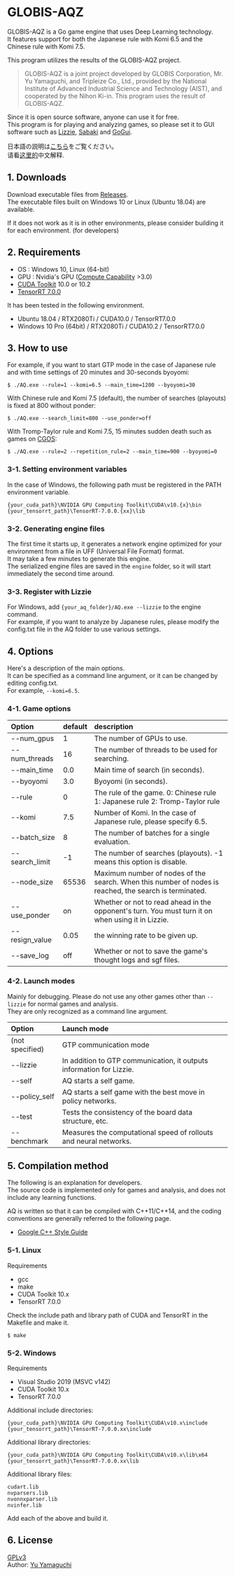 # GLOBIS-AQZ

GLOBIS-AQZ is a Go game engine that uses Deep Learning technology.  
It features support for both the Japanese rule with Komi 6.5 and the Chinese rule with Komi 7.5.  

This program utilizes the results of the GLOBIS-AQZ project.  

> GLOBIS-AQZ is a joint project developed by GLOBIS Corporation, Mr. Yu Yamaguchi, and Tripleize Co., Ltd., provided by the National Institute of Advanced Industrial Science and Technology (AIST), and cooperated by the Nihon Ki-in. This program uses the result of GLOBIS-AQZ.

Since it is open source software, anyone can use it for free.  
This program is for playing and analyzing games, so please set it to GUI software such as [Lizzie](https://github.com/featurecat/lizzie), [Sabaki](https://github.com/SabakiHQ/Sabaki) and [GoGui](https://sourceforge.net/projects/gogui/).  

日本語の説明は[こちら](https://github.com/ymgaq/AQ/blob/master/README_JP.md)をご覧ください。  
请看[这里的](https://github.com/ymgaq/AQ/blob/master/README_CN.md)中文解释.  

## 1. Downloads
Download executable files from [Releases](https://github.com/ymgaq/AQ/releases).  
The executable files built on Windows 10 or Linux (Ubuntu 18.04) are available.  

If it does not work as it is in other environments, please consider building it for each environment. (for developers)  

## 2. Requirements
+ OS  : Windows 10, Linux (64-bit)
+ GPU : Nvidia's GPU ([Compute Capability](https://developer.nvidia.com/cuda-gpus) >3.0)
+ [CUDA Toolkit](https://developer.nvidia.com/cuda-toolkit) 10.0 or 10.2
+ [TensorRT 7.0.0](https://docs.nvidia.com/deeplearning/sdk/tensorrt-archived/tensorrt-700/tensorrt-install-guide/index.html)

It has been tested in the following environment.  
+ Ubuntu 18.04 / RTX2080Ti / CUDA10.0 / TensorRT7.0.0
+ Windows 10 Pro (64bit) / RTX2080Ti / CUDA10.2 / TensorRT7.0.0

## 3. How to use
For example, if you want to start GTP mode in the case of Japanese rule and with time settings of 20 minutes and 30-seconds byoyomi:  
```
$ ./AQ.exe --rule=1 --komi=6.5 --main_time=1200 --byoyomi=30
```
With Chinese rule and Komi 7.5 (default), the number of searches (playouts) is fixed at 800 without ponder:  
```
$ ./AQ.exe --search_limit=800 --use_ponder=off
```
With Tromp-Taylor rule and Komi 7.5, 15 minutes sudden death such as games on [CGOS](http://www.yss-aya.com/cgos/):  
```
$ ./AQ.exe --rule=2 --repetition_rule=2 --main_time=900 --byoyomi=0
```

### 3-1. Setting environment variables
In the case of Windows, the following path must be registered in the PATH environment variable.  
```
{your_cuda_path}\NVIDIA GPU Computing Toolkit\CUDA\v10.{x}\bin
{your_tensorrt_path}\TensorRT-7.0.0.{xx}\lib
```

### 3-2. Generating engine files
The first time it starts up, it generates a network engine optimized for your environment from a file in UFF (Universal File Format) format.  
It may take a few minutes to generate this engine.  
The serialized engine files are saved in the `engine` folder, so it will start immediately the second time around.  

### 3-3. Register with Lizzie
For Windows, add `{your_aq_folder}/AQ.exe --lizzie` to the engine command.  
For example, if you want to analyze by Japanese rules, please modify the config.txt file in the AQ folder to use various settings.  

## 4. Options
Here's a description of the main options.  
It can be specified as a command line argument, or it can be changed by editing config.txt.  
For example, `--komi=6.5`.  

### 4-1. Game options
| Option | default | description |
| :--- | :--- | :--- |
| --num_gpus | 1 | The number of GPUs to use. |
| --num_threads | 16 | The number of threads to be used for searching. |
| --main_time | 0.0 | Main time of search (in seconds). |
| --byoyomi | 3.0 | Byoyomi (in seconds). |
| --rule | 0 | The rule of the game. 0: Chinese rule 1: Japanese rule 2: Tromp-Taylor rule |
| --komi | 7.5 | Number of Komi. In the case of Japanese rule, please specify 6.5. |
| --batch_size | 8 | The number of batches for a single evaluation. |
| --search_limit | -1 | The number of searches (playouts). -1 means this option is disable. |
| --node_size | 65536 | Maximum number of nodes of the search. When this number of nodes is reached, the search is terminated. |
| --use_ponder | on | Whether or not to read ahead in the opponent's turn. You must turn it on when using it in Lizzie. |
| --resign_value | 0.05 | the winning rate to be given up. |
| --save_log | off | Whether or not to save the game's thought logs and sgf files. |

### 4-2. Launch modes
Mainly for debugging. Please do not use any other games other than `--lizzie` for normal games and analysis.  
They are only recognized as a command line argument.  

| Option | Launch mode |
| :--- | :--- |
| (not specified) | GTP communication mode |
| --lizzie | In addition to GTP communication, it outputs information for Lizzie. |
| --self | AQ starts a self game. |
| --policy_self | AQ starts a self game with the best move in policy networks. |
| --test | Tests the consistency of the board data structure, etc. |
| --benchmark | Measures the computational speed of rollouts and neural networks. |

## 5. Compilation method
The following is an explanation for developers.  
The source code is implemented only for games and analysis, and does not include any learning functions.  

AQ is written so that it can be compiled with C++11/C++14, and the coding conventions are generally referred to the following page.  
+ [Google C++ Style Guide](https://google.github.io/styleguide/cppguide.html)

### 5-1. Linux
Requirements
+ gcc
+ make
+ CUDA Toolkit 10.x
+ TensorRT 7.0.0

Check the include path and library path of CUDA and TensorRT in the Makefile and make it.  

```
$ make
```

### 5-2. Windows
Requirements
+ Visual Studio 2019 (MSVC v142)
+ CUDA Toolkit 10.x
+ TensorRT 7.0.0

Additional include directories:
```
{your_cuda_path}\NVIDIA GPU Computing Toolkit\CUDA\v10.x\include
{your_tensorrt_path}\TensorRT-7.0.0.xx\include
```

Additional library directories:
```
{your_cuda_path}\NVIDIA GPU Computing Toolkit\CUDA\v10.x\lib\x64
{your_tensorrt_path}\TensorRT-7.0.0.xx\lib
```

Additional library files:
```
cudart.lib
nvparsers.lib
nvonnxparser.lib
nvinfer.lib
```

Add each of the above and build it.  

## 6. License
[GPLv3](https://github.com/ymgaq/AQ/blob/master/LICENSE.txt)  
Author: [Yu Yamaguchi](https://twitter.com/ymg_aq)  
